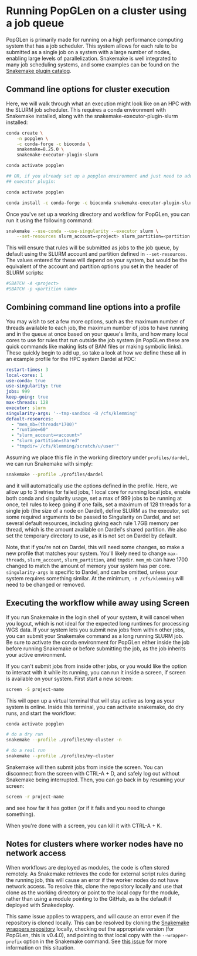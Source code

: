 # Running PopGLen on a cluster using a job queue

PopGLen is primarily made for running on a high performance computing system
that has a job scheduler. This system allows for each rule to be submitted as a
single job on a system with a large number of nodes, enabling large levels of
parallelization. Snakemake is well integrated to many job scheduling systems,
and some examples can be found on the
[Snakemake plugin catalog](https://snakemake.github.io/snakemake-plugin-catalog/index.html).

## Command line options for cluster execution

Here, we will walk through what an execution might look like on an HPC with the
SLURM job scheduler. This requires a conda environment with Snakemake installed,
along with the snakemake-executor-plugin-slurm installed:

```bash
conda create \
    -n popglen \
    -c conda-forge -c bioconda \
    snakemake=8.25.0 \
    snakemake-executor-plugin-slurm

conda activate popglen

## OR, if you already set up a popglen environment and just need to add the
## executor plugin:

conda activate popglen

conda install -c conda-forge -c bioconda snakemake-executor-plugin-slurm
```

Once you've set up a working directory and workflow for PopGLen, you can run it
using the following command:

```bash
snakemake --use-conda --use-singularity --executor slurm \
    --set-resources slurm_account=<project> slurm_partition=<partition name>
```

This will ensure that rules will be submitted as jobs to the job queue, by
default using the SLURM account and partition defined in `--set-resources`. The
values entered for these will depend on your system, but would be the equivalent
of the account and partition options you set in the header of SLURM scripts:

```bash
#SBATCH -A <project>
#SBATCH -p <partition name>
```

## Combining command line options into a profile

You may wish to set a few more options, such as the maximum number of threads
available to each job, the maximum number of jobs to have running and in the
queue at once based on your queue's limits, and how many local cores to use for
rules that run outside the job system (in PopGLen these are quick commands like
making lists of BAM files or making symbolic links). These quickly begin to add
up, so take a look at how we define these all in an example profile for the HPC
system Dardel at PDC:

```yaml title="profiles/dardel/config.yaml"
restart-times: 3
local-cores: 1
use-conda: true
use-singularity: true
jobs: 999
keep-going: true
max-threads: 128
executor: slurm
singularity-args: '--tmp-sandbox -B /cfs/klemming'
default-resources:
  - "mem_mb=(threads*1700)"
  - "runtime=60"
  - "slurm_account=<account>"
  - "slurm_partition=shared"
  - "tmpdir='/cfs/klemming/scratch/u/user'"
```

Assuming we place this file in the working directory under `profiles/dardel`,
we can run Snakemake with simply:

```bash
snakemake --profile ./profiles/dardel
```

and it will automatically use the options defined in the profile. Here, we allow
up to 3 retries for failed jobs, 1 local core for running local jobs, enable
both conda and singularity usage, set a max of 999 jobs to be running at once,
tell rules to keep going if one fails, set a maximum of 128 threads for a single
job (the size of a node on Dardel), define SLURM as the executor, set some
required arguments to be passed to Singularity on Dardel, and set several
default resources, including giving each rule 1.7GB memory per thread, which is
the amount available on Dardel's shared partition. We also set the temporary
directory to use, as it is not set on Dardel by default.

Note, that if you're not on Dardel, this will need some changes, so make a new
profile that matches your system. You'll likely need to change `max-threads`,
`slurm_account`, `slurm_partition`, and `tmpdir`. `mem_mb` can have 1700 changed
to match the amount of memory your system has per core. `singularity-args` is
specific to Dardel, and can be omitted, unless your system requires something
similar. At the minimum, `-B /cfs/klemming` will need to be changed or removed.

## Executing the workflow while away using Screen

If you run Snakemake in the login shell of your system, it will cancel when you
logout, which is not ideal for the expected long runtimes for processing WGS
data. If your system lets you submit new jobs from within other jobs, you can
submit your Snakemake command as a long running SLURM job. Be sure to activate
the conda environment for PopGLen either inside the job before running Snakemake
or before submitting the job, as the job inherits your active environment.

If you can't submit jobs from inside other jobs, or you would like the option to
interact with it while its running, you can run it inside a screen, if screen is
available on your system. First start a new screen:

```bash
screen -S project-name
```

This will open up a virtual terminal that will stay active as long as your
system is online. Inside this terminal, you can activate snakemake, do dry runs,
and start the workflow:

```bash
conda activate popglen

# do a dry run
snakemake --profile ./profiles/my-cluster -n

# do a real run
snakemake --profile ./profiles/my-cluster
```

Snakemake will then submit jobs from inside the screen. You can disconnect from
the screen with CTRL-A + D, and safely log out without Snakemake being
interrupted. Then, you can go back in by resuming your screen:

```bash
screen -r project-name
```

and see how far it has gotten (or if it fails and you need to change something).

When you're done with a screen, you can kill it with CTRL-A + K.

## Notes for clusters where worker nodes have no network access

When workflows are deployed as modules, the code is often stored remotely. As
Snakemake retrieves the code for external script rules during the running job,
this will cause an error if the worker nodes do not have network access. To
resolve this, clone the repository locally and use that clone as the working
directory or point to the local copy for the module, rather than using a module
pointing to the GitHub, as is the default if deployed with Snakedeploy.

This same issue applies to wrappers, and will cause an error even if the
repository is cloned locally. This can be resolved by cloning the
[Snakemake wrappers repository](https://github.com/snakemake/snakemake-wrappers)
locally, checking out the appropriate version (for PopGLen, this is v0.4.0),
and pointing to that local copy with the `--wrapper-prefix` option in the
Snakemake command. See
[this issue](https://github.com/zjnolen/PopGLen/issues/59) for more information
on this situation.
